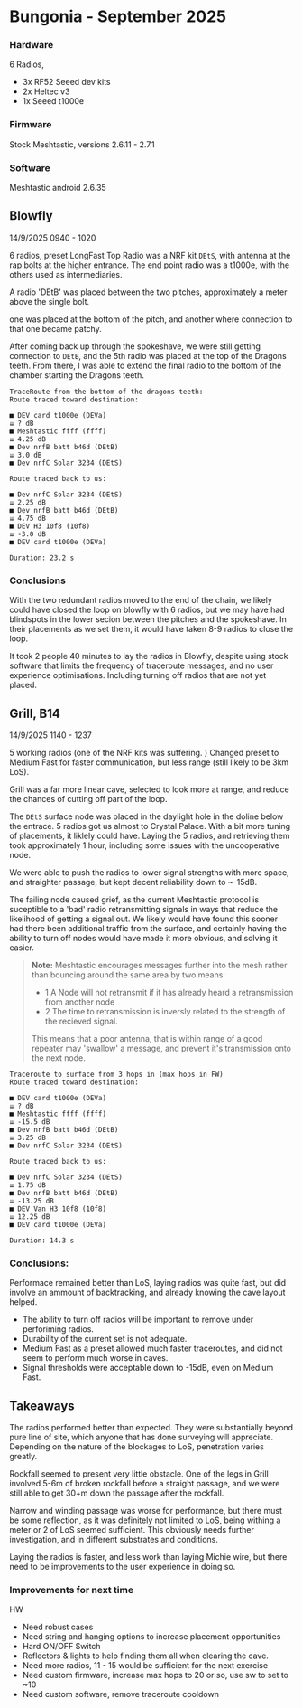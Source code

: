 # Bungonia - September 2025

### Hardware 
6 Radios, 
- 3x RF52 Seeed dev kits
- 2x Heltec v3
- 1x Seeed t1000e

### Firmware
Stock Meshtastic, versions 2.6.11 - 2.7.1

### Software
Meshtastic android 2.6.35 


## Blowfly
14/9/2025 0940 - 1020 

6 radios, preset LongFast
Top Radio was a NRF kit `DEtS`, with antenna at the rap bolts at the higher entrance. The end point radio was a t1000e, with the others used as intermediaries.

A radio 'DEtB' was placed between the two pitches, approximately a meter above the single bolt. 

one was placed at the bottom of the pitch, and another where connection to that one became patchy. 

After coming back up through the spokeshave, we were still getting connection to `DEtB`, and the 5th radio was placed at the top of the Dragons teeth. 
From there, I was able to extend the final radio to the bottom of the chamber starting the Dragons teeth.

```
TraceRoute from the bottom of the dragons teeth:
Route traced toward destination:

■ DEV card t1000e (DEVa)
⇊ ? dB
■ Meshtastic ffff (ffff)
⇊ 4.25 dB
■ Dev nrfB batt b46d (DEtB)
⇊ 3.0 dB
■ Dev nrfC Solar 3234 (DEtS)

Route traced back to us:

■ Dev nrfC Solar 3234 (DEtS)
⇊ 2.25 dB
■ Dev nrfB batt b46d (DEtB)
⇊ 4.75 dB
■ DEV H3 10f8 (10f8)
⇊ -3.0 dB
■ DEV card t1000e (DEVa)

Duration: 23.2 s
```

### Conclusions

With the two redundant radios moved to the end of the chain, we likely could have closed the loop on blowfly with 6 radios, but we may have had blindspots in the lower secion between the pitches and the spokeshave. 
In their placements as we set them, it would have taken 8-9 radios to close the loop.

It took 2 people 40 minutes to lay the radios in Blowfly, despite using stock software that limits the frequency of traceroute messages, and no user experience optimisations. Including turning off radios that are not yet placed.


## Grill, B14
14/9/2025  1140 - 1237

5 working radios (one of the NRF kits was suffering. )
Changed preset to Medium Fast for faster communication, but less range (still likely to be 3km LoS).

Grill was a far more linear cave, selected to look more at range, and reduce the chances of cutting off part of the loop. 

The `DEtS` surface node was placed in the daylight hole in the doline below the entrace.
5 radios got us almost to Crystal Palace. With a bit more tuning of placements, it liklely could have. Laying the 5 radios, and retrieving them took approximately 1 hour, including some issues with the uncooperative node.

We were able to push the radios to lower signal strengths with more space, and straighter passage, but kept decent reliability down to ~-15dB.

The failing node caused grief, as the current Meshtastic protocol is suceptible to a 'bad' radio retransmitting signals in ways that reduce the likelihood of getting a signal out. We likely would have found this sooner had there been additional traffic from the surface, and certainly having the ability to turn off nodes would have made it more obvious, and solving it easier.

>**Note:**
>Meshtastic encourages messages further into the mesh rather than bouncing around the same area by two means:
> - 1 A Node will not retransmit if it has already heard a retransmission from another node
> - 2 The time to retransmission is inversly related to the strength of the recieved signal.
> 
> This means that a poor antenna, that is within range of a good repeater may 'swallow' a message, and prevent it's transmission onto the next node. 

```
Traceroute to surface from 3 hops in (max hops in FW)
Route traced toward destination:

■ DEV card t1000e (DEVa)
⇊ ? dB
■ Meshtastic ffff (ffff)
⇊ -15.5 dB
■ Dev nrfB batt b46d (DEtB)
⇊ 3.25 dB
■ Dev nrfC Solar 3234 (DEtS)

Route traced back to us:

■ Dev nrfC Solar 3234 (DEtS)
⇊ 1.75 dB
■ Dev nrfB batt b46d (DEtB)
⇊ -13.25 dB
■ DEV Van H3 10f8 (10f8)
⇊ 12.25 dB
■ DEV card t1000e (DEVa)

Duration: 14.3 s
```

### Conclusions:
Performace remained better than LoS, laying radios was quite fast, but did involve an ammount of backtracking, and already knowing the cave layout helped. 
- The ability to turn off radios will be important to remove under perforiming radios.
- Durability of the current set is not adequate. 
- Medium Fast as a preset allowed much faster traceroutes, and did not seem to perform much worse in caves. 
- Signal thresholds were acceptable down to -15dB, even on Medium Fast. 

## Takeaways 
The radios performed better than expected. They were substantially beyond pure line of site, which anyone that has done surveying will appreciate. Depending on the nature of the blockages to LoS, penetration varies greatly. 

Rockfall seemed to present very little obstacle. One of the legs in Grill involved 5-6m of broken rockfall before a straight passage, and we were still able to get 30+m down the passage after the rockfall. 

Narrow and winding passage was worse for performance, but there must be some reflection, as it was definitely not limited to LoS, being withing a meter or 2 of LoS seemed sufficient.
This obviously needs further investigation, and in different substrates and conditions.

Laying the radios is faster, and less work than laying Michie wire, but there need to be improvements to the user experience in doing so. 

### Improvements for next time
HW
- Need robust cases
- Need string and hanging options to increase placement opportunities
- Hard ON/OFF Switch
- Reflectors & lights to help finding them all when clearing the cave.
- Need more radios, 11 - 15 would be sufficient for the next exercise 
- Need custom firmware, increase max hops to 20 or so, use sw to set to ~10
- Need custom software, remove traceroute cooldown

